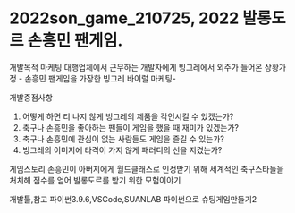 # 2022son_game_210725, 2022 발롱도르 손흥민 팬게임. 

개발목적 
마케팅 대행업체에서 근무하는 개발자에게 빙그레에서 외주가 들어온 상황가정 - 손흥민 팬게임을 가장한 빙그레 바이럴 마케팅- 

개발중점사항
1. 어떻게 하면 티 나지 않게 빙그레의 제품을 각인시킬 수 있겠는가?
2. 축구나 손흥민을 좋아하는 팬들이 게임을 했을 때 재미가 있겠는가? 
3. 축구나 손흥민에 관심이 없는 사람들도 게임을 즐길 수 있는가? 
4. 빙그레의 이미지에 타격이 가지 않게 패러디의 선을 지켰는가?   

게임스토리
손흥민이 아버지에게 월드클래스로 인정받기 위해 세계적인 축구스타들을 처치해 점수를 얻어 발롱도르를 받기 위한 모험이야기

개발툴,참고
파이썬3.9.6,VSCode,SUANLAB 파이썬으로 슈팅게임만들기2




